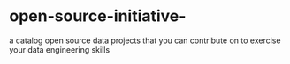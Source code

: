 # open-source-initiative-
a catalog open source data projects that you can contribute on to exercise your data engineering skills
